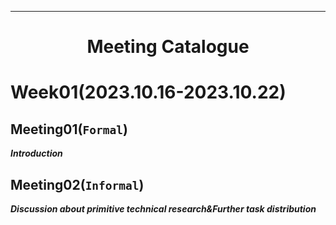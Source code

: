 
---

# <p align = "center">Meeting Catalogue</p>

# Week01(2023.10.16-2023.10.22)

## Meeting01(`Formal`)

***Introduction***

## Meeting02(`Informal`)

***Discussion about primitive technical research&Further task distribution***
